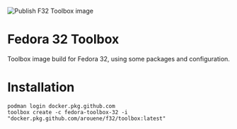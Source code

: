 ![Publish F32 Toolbox image](https://github.com/arouene/f32/workflows/Publish%20F32%20Toolbox%20image/badge.svg)

# Fedora 32 Toolbox

Toolbox image build for Fedora 32, using some packages and configuration.

# Installation

```
podman login docker.pkg.github.com
toolbox create -c fedora-toolbox-32 -i "docker.pkg.github.com/arouene/f32/toolbox:latest"
```
